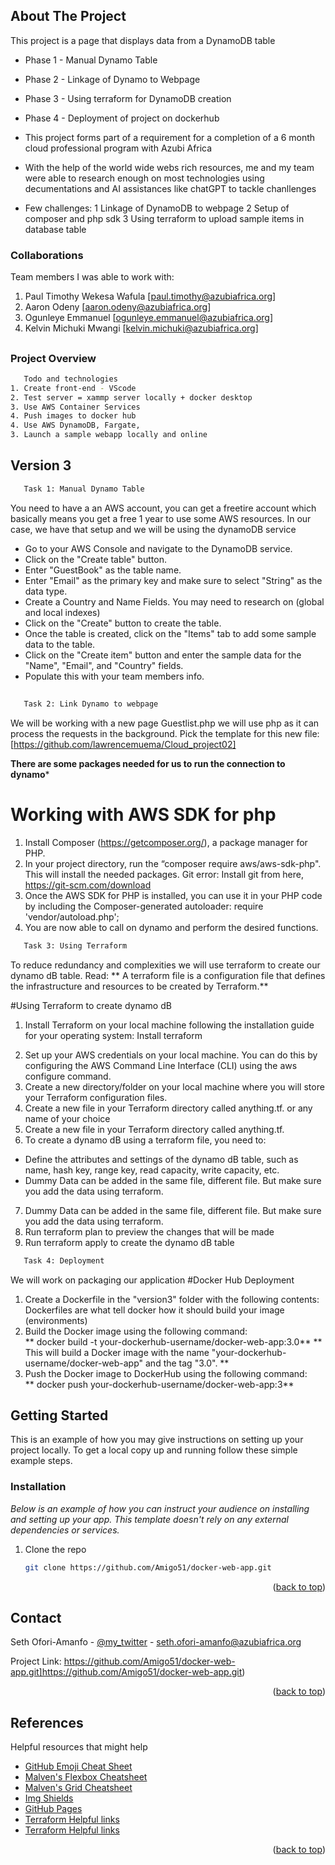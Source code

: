 <!-- Improved compatibility of back to top link: See: https://github.com/othneildrew/Best-README-Template/pull/73 -->
<a name="readme-top"></a>



<!-- ABOUT THE PROJECT -->
## About The Project

This project is a page that displays data from a DynamoDB table
* Phase 1 - Manual Dynamo Table
* Phase 2 - Linkage of Dynamo to Webpage 
* Phase 3 - Using terraform for DynamoDB creation
* Phase 4 - Deployment of project on dockerhub

* This project forms part of a requirement for a completion of a 6 month cloud professional program with Azubi Africa
* With the help of the world wide webs rich resources, me and my team were able to research enough on most technologies using decumentations and AI assistances like chatGPT to tackle chanllenges 
* Few challenges:
1 Linkage of DynamoDB to webpage
2 Setup of composer and php sdk
3 Using terraform to upload sample items in database table

### Collaborations
Team members
I was able to work with:
1. Paul Timothy Wekesa Wafula [paul.timothy@azubiafrica.org]
2. Aaron Odeny [aaron.odeny@azubiafrica.org]
3. Ogunleye Emmanuel [ogunleye.emmanuel@azubiafrica.org]
7. Kelvin Michuki Mwangi [kelvin.michuki@azubiafrica.org]
##
### Project Overview
```sh
   Todo and technologies
1. Create front-end - VScode
2. Test server = xammp server locally + docker desktop
3. Use AWS Container Services
4. Push images to docker hub
4. Use AWS DynamoDB, Fargate,  
3. Launch a sample webapp locally and online

```

## Version 3 
```sh
   Task 1: Manual Dynamo Table
```
You need to have a an AWS account, you can get a freetire account which basically means you get a free 1 year to use some AWS resources. In our case, we have that setup and we will be using the dynamoDB service

* Go to your AWS Console and navigate to the DynamoDB service. 
* Click on the "Create table" button. 
* Enter "GuestBook" as the table name. 
* Enter "Email" as the primary key and make sure to select "String" as the data type. 
* Create a Country and Name Fields. You may need to research on (global and local indexes)
* Click on the "Create" button to create the table. 
* Once the table is created, click on the "Items" tab to add some sample data to the table.  
* Click on the "Create item" button and enter the sample data for the "Name", "Email", and "Country" fields. 
* Populate this with your team members info.


##
```sh
   Task 2: Link Dynamo to webpage
```
We will be working with  a new page Guestlist.php we will use php as it can process the requests in the background. Pick the template for this new file:
[https://github.com/lawrencemuema/Cloud_project02]

**There are some packages needed for us to run the connection to dynamo***
# Working with AWS SDK for php

1. Install Composer (https://getcomposer.org/), a package manager for PHP.  
2. In your project directory, run the “composer require aws/aws-sdk-php". This will install the needed packages. 
  Git error: Install git from here, https://git-scm.com/download 
3. Once the AWS SDK for PHP is installed, you can use it in your PHP code by including the Composer-generated autoloader: 
require 'vendor/autoload.php'; 
4. You are now able to call on dynamo and perform the desired functions. 

```sh
   Task 3: Using Terraform
```
To reduce redundancy and complexities we will use terraform to create our dynamo dB table.
Read: 
** A terraform file is a configuration file that defines the infrastructure and resources to be created by Terraform.**

#Using Terraform to create dynamo dB
1. Install Terraform on your local machine following the installation guide for your operating system: 
Install terraform
<!-- https://developer.hashicorp.com/terraform/downloads -->
2. Set up your AWS credentials on your local machine. You can do this by configuring the AWS Command Line Interface (CLI) using the aws configure command. 
3. Create a new directory/folder on your local machine where you will store your Terraform configuration files.  
4. Create a new file in your Terraform directory called anything.tf. or any name of your choice
5. Create a new file in your Terraform directory called anything.tf. 
6. To create a dynamo dB using a terraform file, you need to: 
 * Define the attributes and settings of the dynamo dB table, such as name, hash key, range key, read capacity, write capacity, etc. 
 * Dummy Data can be added in the same file, different file. But make sure you add the data using terraform.
7. Dummy Data can be added in the same file, different file. But make sure you add the data using terraform.
8. Run terraform plan to preview the changes that will be made
9. Run terraform apply to create the dynamo dB table 

```sh
   Task 4: Deployment
```
We will work on packaging our application
#Docker Hub Deployment

1. Create a Dockerfile in the "version3" folder with the following contents: Dockerfiles are what tell docker how it should build your image (environments)  
2. Build the Docker image using the following command:  
 ** docker build -t your-dockerhub-username/docker-web-app:3.0**
 ** This will build a Docker image with the name "your-dockerhub-username/docker-web-app" and the tag "3.0". **
3. Push the Docker image to DockerHub using the following command:  
 ** docker push your-dockerhub-username/docker-web-app:3**
 
<!-- GETTING STARTED -->
## Getting Started

This is an example of how you may give instructions on setting up your project locally.
To get a local copy up and running follow these simple example steps.


### Installation

_Below is an example of how you can instruct your audience on installing and setting up your app. This template doesn't rely on any external dependencies or services._

1. Clone the repo
   ```sh
   git clone https://github.com/Amigo51/docker-web-app.git
   ```

<p align="right">(<a href="#readme-top">back to top</a>)</p>



<!-- CONTACT -->
## Contact

Seth Ofori-Amanfo - [@my_twitter](https://twitter.com/@20pesewes) - seth.ofori-amanfo@azubiafrica.org

Project Link: https://github.com/Amigo51/docker-web-app.git]https://github.com/Amigo51/docker-web-app.git)

<p align="right">(<a href="#readme-top">back to top</a>)</p>



<!-- References -->
## References

Helpful resources that might help

* [GitHub Emoji Cheat Sheet](https://www.webpagefx.com/tools/emoji-cheat-sheet)
* [Malven's Flexbox Cheatsheet](https://flexbox.malven.co/)
* [Malven's Grid Cheatsheet](https://grid.malven.co/)
* [Img Shields](https://shields.io)
* [GitHub Pages](https://github.com/lawrencemuema/Cloud_project02)
* [Terraform Helpful links](https://registry.terraform.io/providers/hashicorp/aws/latest/docs/resources/dynamodb_table)
* [Terraform Helpful links](https://cloudkatha.com/how-to-create-dynamodb-table-using-terraform/)

<p align="right">(<a href="#readme-top">back to top</a>)</p>
